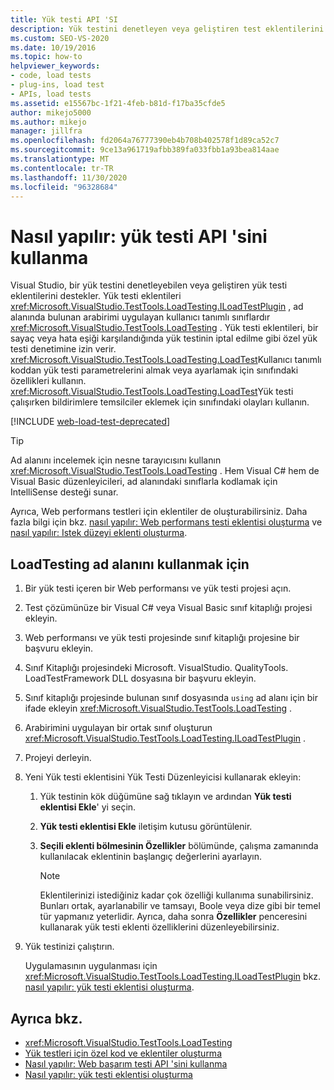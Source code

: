 ```yaml
---
title: Yük testi API 'SI
description: Yük testini denetleyen veya geliştiren test eklentilerini destekleyen yük testi API 'sini kullanmayı öğrenin.
ms.custom: SEO-VS-2020
ms.date: 10/19/2016
ms.topic: how-to
helpviewer_keywords:
- code, load tests
- plug-ins, load test
- APIs, load tests
ms.assetid: e15567bc-1f21-4feb-b81d-f17ba35cfde5
author: mikejo5000
ms.author: mikejo
manager: jillfra
ms.openlocfilehash: fd2064a76777390eb4b708b402578f1d89ca52c7
ms.sourcegitcommit: 9ce13a961719afbb389fa033fbb1a93bea814aae
ms.translationtype: MT
ms.contentlocale: tr-TR
ms.lasthandoff: 11/30/2020
ms.locfileid: "96328684"
---
```

# <a name="how-to-use-the-load-test-api"></a>Nasıl yapılır: yük testi API 'sini kullanma

Visual Studio, bir yük testini denetleyebilen veya geliştiren yük testi eklentilerini destekler. Yük testi eklentileri <xref:Microsoft.VisualStudio.TestTools.LoadTesting.ILoadTestPlugin> , ad alanında bulunan arabirimi uygulayan kullanıcı tanımlı sınıflardır <xref:Microsoft.VisualStudio.TestTools.LoadTesting> . Yük testi eklentileri, bir sayaç veya hata eşiği karşılandığında yük testinin iptal edilme gibi özel yük testi denetimine izin verir. <xref:Microsoft.VisualStudio.TestTools.LoadTesting.LoadTest>Kullanıcı tanımlı koddan yük testi parametrelerini almak veya ayarlamak için sınıfındaki özellikleri kullanın. <xref:Microsoft.VisualStudio.TestTools.LoadTesting.LoadTest>Yük testi çalışırken bildirimlere temsilciler eklemek için sınıfındaki olayları kullanın.

[!INCLUDE [web-load-test-deprecated](includes/web-load-test-deprecated.md)]

> [!TIP]
> Ad alanını incelemek için nesne tarayıcısını kullanın <xref:Microsoft.VisualStudio.TestTools.LoadTesting> . Hem Visual C# hem de Visual Basic düzenleyicileri, ad alanındaki sınıflarla kodlamak için IntelliSense desteği sunar.

Ayrıca, Web performans testleri için eklentiler de oluşturabilirsiniz. Daha fazla bilgi için bkz. [nasıl yapılır: Web performans testi eklentisi oluşturma](../test/how-to-create-a-web-performance-test-plug-in.md) ve [nasıl yapılır: Istek düzeyi eklenti oluşturma](../test/how-to-create-a-request-level-plug-in.md).

## <a name="to-use-the-loadtesting-namespace"></a>LoadTesting ad alanını kullanmak için

1. Bir yük testi içeren bir Web performansı ve yük testi projesi açın.

2. Test çözümünüze bir Visual C# veya Visual Basic sınıf kitaplığı projesi ekleyin.

3. Web performansı ve yük testi projesinde sınıf kitaplığı projesine bir başvuru ekleyin.

4. Sınıf Kitaplığı projesindeki Microsoft. VisualStudio. QualityTools. LoadTestFramework DLL dosyasına bir başvuru ekleyin.

5. Sınıf kitaplığı projesinde bulunan sınıf dosyasında `using` ad alanı için bir ifade ekleyin <xref:Microsoft.VisualStudio.TestTools.LoadTesting> .

6. Arabirimini uygulayan bir ortak sınıf oluşturun <xref:Microsoft.VisualStudio.TestTools.LoadTesting.ILoadTestPlugin> .

7. Projeyi derleyin.

8. Yeni Yük testi eklentisini Yük Testi Düzenleyicisi kullanarak ekleyin:

    1. Yük testinin kök düğümüne sağ tıklayın ve ardından **Yük testi eklentisi Ekle**' yi seçin.

    2. **Yük testi eklentisi Ekle** iletişim kutusu görüntülenir.

    3. **Seçili eklenti bölmesinin Özellikler** bölümünde, çalışma zamanında kullanılacak eklentinin başlangıç değerlerini ayarlayın.

        > [!NOTE]
        > Eklentilerinizi istediğiniz kadar çok özelliği kullanıma sunabilirsiniz. Bunları ortak, ayarlanabilir ve tamsayı, Boole veya dize gibi bir temel tür yapmanız yeterlidir. Ayrıca, daha sonra **Özellikler** penceresini kullanarak yük testi eklenti özelliklerini düzenleyebilirsiniz.

9. Yük testinizi çalıştırın.

     Uygulamasının uygulanması için <xref:Microsoft.VisualStudio.TestTools.LoadTesting.ILoadTestPlugin> bkz. [nasıl yapılır: yük testi eklentisi oluşturma](../test/how-to-create-a-load-test-plug-in.md).

## <a name="see-also"></a>Ayrıca bkz.

- <xref:Microsoft.VisualStudio.TestTools.LoadTesting>
- [Yük testleri için özel kod ve eklentiler oluşturma](../test/create-custom-code-and-plug-ins-for-load-tests.md)
- [Nasıl yapılır: Web başarım testi API 'sini kullanma](../test/how-to-use-the-web-performance-test-api.md)
- [Nasıl yapılır: yük testi eklentisi oluşturma](../test/how-to-create-a-load-test-plug-in.md)
